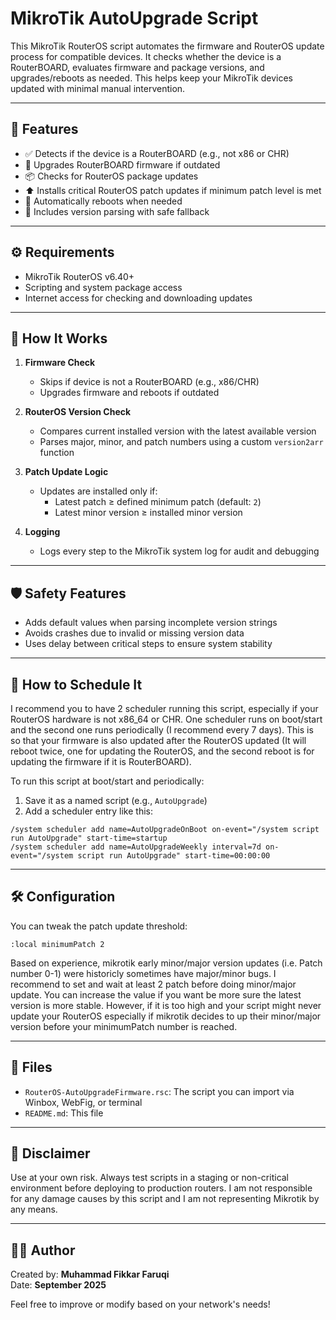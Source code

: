 # MikroTik AutoUpgrade Script

This MikroTik RouterOS script automates the firmware and RouterOS update process for compatible devices. It checks whether the device is a RouterBOARD, evaluates firmware and package versions, and upgrades/reboots as needed. This helps keep your MikroTik devices updated with minimal manual intervention.

---

## 🧩 Features

- ✅ Detects if the device is a RouterBOARD (e.g., not x86 or CHR)
- 🔄 Upgrades RouterBOARD firmware if outdated
- 📦 Checks for RouterOS package updates
- ⬆️ Installs critical RouterOS patch updates if minimum patch level is met
- 🔁 Automatically reboots when needed
- 🧪 Includes version parsing with safe fallback

---

## ⚙️ Requirements

- MikroTik RouterOS v6.40+
- Scripting and system package access
- Internet access for checking and downloading updates

---

## 📝 How It Works

1. **Firmware Check**
   - Skips if device is not a RouterBOARD (e.g., x86/CHR)
   - Upgrades firmware and reboots if outdated

2. **RouterOS Version Check**
   - Compares current installed version with the latest available version
   - Parses major, minor, and patch numbers using a custom `version2arr` function

3. **Patch Update Logic**
   - Updates are installed only if:
     - Latest patch ≥ defined minimum patch (default: `2`)
     - Latest minor version ≥ installed minor version

4. **Logging**
   - Logs every step to the MikroTik system log for audit and debugging

---

## 🛡️ Safety Features

- Adds default values when parsing incomplete version strings
- Avoids crashes due to invalid or missing version data
- Uses delay between critical steps to ensure system stability

---

## 🔄 How to Schedule It

I recommend you to have 2 scheduler running this script, especially if your RouterOS hardware is not x86_64 or CHR.
One scheduler runs on boot/start and the second one runs periodically (I recommend every 7 days).
This is so that your firmware is also updated after the RouterOS updated (It will reboot twice, one for updating the RouterOS, and the second reboot is for updating the firmware if it is RouterBOARD).

To run this script at boot/start and periodically:

1. Save it as a named script (e.g., `AutoUpgrade`)
2. Add a scheduler entry like this:

```shell
/system scheduler add name=AutoUpgradeOnBoot on-event="/system script run AutoUpgrade" start-time=startup
/system scheduler add name=AutoUpgradeWeekly interval=7d on-event="/system script run AutoUpgrade" start-time=00:00:00
```

---

## 🛠 Configuration

You can tweak the patch update threshold:

```mikrotik
:local minimumPatch 2
```
Based on experience, mikrotik early minor/major version updates (i.e. Patch number 0-1) were historicly sometimes have major/minor bugs.
I recommend to set and wait at least 2 patch before doing minor/major update.
You can increase the value if you want be more sure the latest version is more stable. However, if it is too high and your script might never update your RouterOS especially if mikrotik decides to up their minor/major version before your minimumPatch number is reached.

---

## 📂 Files

- `RouterOS-AutoUpgradeFirmware.rsc`: The script you can import via Winbox, WebFig, or terminal
- `README.md`: This file

---

## 🧪 Disclaimer

Use at your own risk. Always test scripts in a staging or non-critical environment before deploying to production routers.
I am not responsible for any damage causes by this script and I am not representing Mikrotik by any means.

---

## 👨‍💻 Author

Created by: **Muhammad Fikkar Faruqi**  
Date: **September 2025**

Feel free to improve or modify based on your network's needs!
